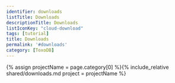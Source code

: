 ```yaml
---
identifier: downloads
listTitle: Downloads
descriptionTitle: Downloads
listIconKey: "cloud-download"
tags: [tutorial]
title: Downloads
permalink: '#downloads'
category: [ToxoDB]
---
```

{% assign projectName = page.category[0] %}{% include_relative shared/downloads.md project = projectName %}


